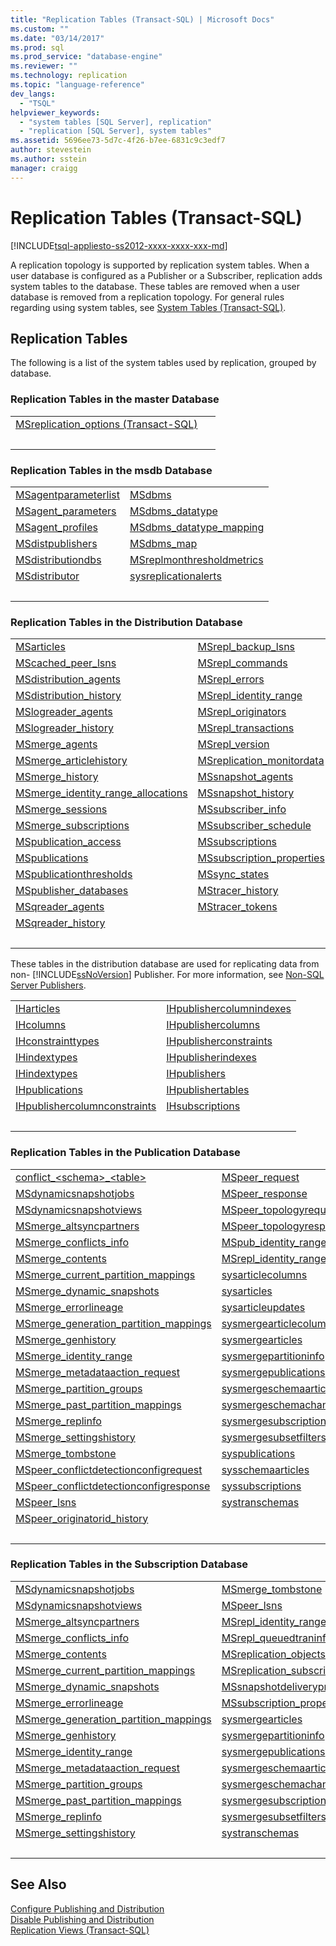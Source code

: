 ```yaml
---
title: "Replication Tables (Transact-SQL) | Microsoft Docs"
ms.custom: ""
ms.date: "03/14/2017"
ms.prod: sql
ms.prod_service: "database-engine"
ms.reviewer: ""
ms.technology: replication
ms.topic: "language-reference"
dev_langs: 
  - "TSQL"
helpviewer_keywords: 
  - "system tables [SQL Server], replication"
  - "replication [SQL Server], system tables"
ms.assetid: 5696ee73-5d7c-4f26-b7ee-6831c9c3edf7
author: stevestein
ms.author: sstein
manager: craigg
---
```

# Replication Tables (Transact-SQL)
[!INCLUDE[tsql-appliesto-ss2012-xxxx-xxxx-xxx-md](../../includes/tsql-appliesto-ss2012-xxxx-xxxx-xxx-md.md)]

  A replication topology is supported by replication system tables. When a user database is configured as a Publisher or a Subscriber, replication adds system tables to the database. These tables are removed when a user database is removed from a replication topology. For general rules regarding using system tables, see [System Tables &#40;Transact-SQL&#41;](system-tables-transact-sql.md).  
  
## Replication Tables  
 The following is a list of the system tables used by replication, grouped by database.  
  
### Replication Tables in the master Database  
  
|||  
|-|-|  
|[MSreplication_options &#40;Transact-SQL&#41;](msreplication-options-transact-sql.md)||  
| &nbsp; | &nbsp; |
 
### Replication Tables in the msdb Database  

|||  
|-|-|  
|[MSagentparameterlist](msagentparameterlist-transact-sql.md)|[MSdbms](msdbms-transact-sql.md) |  
|[MSagent_parameters](msagent-parameters-transact-sql.md)    |[MSdbms_datatype](msdbms-datatype-transact-sql.md)|
|[MSagent_profiles](msagent-profiles-transact-sql.md)        |[MSdbms_datatype_mapping](msdbms-datatype-mapping-transact-sql.md)|
|[MSdistpublishers](msdistpublishers-transact-sql.md)        |[MSdbms_map](msdbms-map-transact-sql.md)|
|[MSdistributiondbs](msdistributiondbs-transact-sql.md)      |[MSreplmonthresholdmetrics](msreplmonthresholdmetrics-transact-sql.md)|
|[MSdistributor](msdistributor-transact-sql.md)              |[sysreplicationalerts](sysreplicationalerts-transact-sql.md)|
| &nbsp; | &nbsp; |

### Replication Tables in the Distribution Database  

|||  
|-|-|  
|[MSarticles](msarticles-transact-sql.md)                          |[MSrepl_backup_lsns](msrepl-backup-lsns-transact-sql.md)|
|[MScached_peer_lsns](mscached-peer-lsns-transact-sql.md)          |[MSrepl_commands](msrepl-commands-transact-sql.md)
|[MSdistribution_agents](msdistribution-agents-transact-sql.md)    |[MSrepl_errors](msrepl-errors-transact-sql.md)|
|[MSdistribution_history](msdistribution-history-transact-sql.md)  |[MSrepl_identity_range](msrepl-identity-range-transact-sql.md) |
|[MSlogreader_agents](mslogreader-agents-transact-sql.md)          |[MSrepl_originators](msrepl-originators-transact-sql.md)|
|[MSlogreader_history](mslogreader-history-transact-sql.md)        |[MSrepl_transactions](msrepl-transactions-transact-sql.md)      |
|[MSmerge_agents](msmerge-agents-transact-sql.md)                  |[MSrepl_version](msrepl-version-transact-sql.md)|  
|[MSmerge_articlehistory](msmerge-articlehistory-transact-sql.md)  |[MSreplication_monitordata](msreplication-monitordata-transact-sql.md)|
|[MSmerge_history](msmerge-history-transact-sql.md)                |[MSsnapshot_agents](mssnapshot-agents-transact-sql.md)
|[MSmerge_identity_range_allocations](msmerge-identity-range-allocations-transact-sql.md)|[MSsnapshot_history](mssnapshot-history-transact-sql.md)
|[MSmerge_sessions](msmerge-sessions-transact-sql.md)              |[MSsubscriber_info](mssubscriber-info-transact-sql.md) |
|[MSmerge_subscriptions](msmerge-subscriptions-transact-sql.md)    |[MSsubscriber_schedule](mssubscriber-schedule-transact-sql.md) |
|[MSpublication_access](mspublication-access-transact-sql.md)      |[MSsubscriptions](mssubscriptions-transact-sql.md)|
|[MSpublications](mspublications-transact-sql.md)                  |[MSsubscription_properties](mssubscription-properties-transact-sql.md)|
|[MSpublicationthresholds](mspublicationthresholds-transact-sql.md)|[MSsync_states](mssync-states-transact-sql.md) | 
|[MSpublisher_databases](mspublisher-databases-transact-sql.md)    |[MStracer_history](mstracer-history-transact-sql.md)|  
|[MSqreader_agents](msqreader-agents-transact-sql.md)              |[MStracer_tokens](mstracer-tokens-transact-sql.md)| 
|[MSqreader_history](msqreader-history-transact-sql.md)            ||
| &nbsp; | &nbsp; |
  
 These tables in the distribution database are used for replicating data from non- [!INCLUDE[ssNoVersion](../../includes/ssnoversion-md.md)] Publisher. For more information, see [Non-SQL Server Publishers](../../relational-databases/replication/non-sql/non-sql-server-publishers.md).  
  
|||  
|-|-|  
|[IHarticles](iharticles-transact-sql.md)                                    |[IHpublishercolumnindexes](ihpublishercolumnindexes-transact-sql.md)|
|[IHcolumns](ihcolumns-transact-sql.md)                                      |[IHpublishercolumns](ihpublishercolumns-transact-sql.md)|
|[IHconstrainttypes](ihconstrainttypes-transact-sql.md)                      |[IHpublisherconstraints](ihpublisherconstraints-transact-sql.md)|
|[IHindextypes](ihindextypes-transact-sql.md)                                |[IHpublisherindexes](ihpublisherindexes-transact-sql.md)|
|[IHindextypes](ihindextypes-transact-sql.md)                                |[IHpublishers](ihpublishers-transact-sql.md)|
|[IHpublications](ihpublications-transact-sql.md)                            |[IHpublishertables](ihpublishertables-transact-sql.md)|
|[IHpublishercolumnconstraints](ihpublishercolumnconstraints-transact-sql.md)|[IHsubscriptions](ihsubscriptions-transact-sql.md)|
| &nbsp; | &nbsp; | 
 

### Replication Tables in the Publication Database  
 
|||  
|-|-|  
|[conflict_\<schema>_\<table>](conflict-schema-table-transact-sql.md)       |[MSpeer_request](mspeer-request-transact-sql.md)|
|[MSdynamicsnapshotjobs](msdynamicsnapshotjobs-transact-sql.md)             |[MSpeer_response](mspeer-response-transact-sql.md)|
|[MSdynamicsnapshotviews](msdynamicsnapshotviews-transact-sql.md)           |[MSpeer_topologyrequest](mspeer-topologyrequest-transact-sql.md)|  
|[MSmerge_altsyncpartners](msmerge-altsyncpartners-transact-sql.md)         |[MSpeer_topologyresponse](mspeer-topologyresponse-transact-sql.md)|  
|[MSmerge_conflicts_info](msmerge-conflicts-info-transact-sql.md)           |[MSpub_identity_range](mspub-identity-range-transact-sql.md)|  
|[MSmerge_contents](msmerge-contents-transact-sql.md)                       |[MSrepl_identity_range](msrepl-identity-range-transact-sql.md)| 
|[MSmerge_current_partition_mappings](msmerge-current-partition-mappings.md)|[sysarticlecolumns](sysarticlecolumns-transact-sql.md)|  
|[MSmerge_dynamic_snapshots](msmerge-dynamic-snapshots-transact-sql.md)     |[sysarticles](sysarticles-transact-sql.md)|  
|[MSmerge_errorlineage](msmerge-errorlineage-transact-sql.md)               |[sysarticleupdates](sysarticleupdates-transact-sql.md)|  
|[MSmerge_generation_partition_mappings](msmerge-generation-partition-mappings-transact-sql.md)|[sysmergearticlecolumns](sysmergearticlecolumns-transact-sql.md)|  
|[MSmerge_genhistory](msmerge-genhistory-transact-sql.md)                   |[sysmergearticles](sysmergearticles-transact-sql.md)|  
|[MSmerge_identity_range](msmerge-identity-range-transact-sql.md)           |[sysmergepartitioninfo](sysmergepartitioninfo-transact-sql.md)|  
|[MSmerge_metadataaction_request](msmerge-metadataaction-request-transact-sql.md)|[sysmergepublications](sysmergepublications-transact-sql.md)|  
|[MSmerge_partition_groups](msmerge-partition-groups-transact-sql.md)       |[sysmergeschemaarticles](sysmergeschemaarticles-transact-sql.md)|  
|[MSmerge_past_partition_mappings](msmerge-past-partition-mappings-transact-sql.md)|[sysmergeschemachange](sysmergeschemachange-transact-sql.md)|  
|[MSmerge_replinfo](msmerge-replinfo-transact-sql.md)                       |[sysmergesubscriptions](sysmergesubscriptions-transact-sql.md)|  
|[MSmerge_settingshistory](msmerge-settingshistory-transact-sql.md)         |[sysmergesubsetfilters](sysmergesubsetfilters-transact-sql.md)|  
|[MSmerge_tombstone](msmerge-tombstone-transact-sql.md)                     |[syspublications](syspublications-transact-sql.md)|  
|[MSpeer_conflictdetectionconfigrequest](mspeer-conflictdetectionconfigrequest-transact-sql.md)|[sysschemaarticles](sysschemaarticles-transact-sql.md)|  
|[MSpeer_conflictdetectionconfigresponse](mspeer-conflictdetectionconfigresponse-transact-sql.md)|[syssubscriptions](syssubscriptions-transact-sql.md)|  
|[MSpeer_lsns](mspeer-lsns-transact-sql.md)                                  |[systranschemas](../../relational-databases/system-views/systranschemas-transact-sql.md)| 
|[MSpeer_originatorid_history](mspeer-originatorid-history-transact-sql.md)  | | 
| &nbsp; | &nbsp; | 


### Replication Tables in the Subscription Database  
 
|||  
|-|-|  
|[MSdynamicsnapshotjobs](msdynamicsnapshotjobs-transact-sql.md)                   |[MSmerge_tombstone](msmerge-tombstone-transact-sql.md)|  
|[MSdynamicsnapshotviews](msdynamicsnapshotviews-transact-sql.md)                 |[MSpeer_lsns](mspeer-lsns-transact-sql.md)|  
|[MSmerge_altsyncpartners](msmerge-altsyncpartners-transact-sql.md)               |[MSrepl_identity_range](msrepl-identity-range-transact-sql.md)|  
|[MSmerge_conflicts_info](msmerge-conflicts-info-transact-sql.md)                 |[MSrepl_queuedtraninfo](msrepl-queuedtraninfo-transact-sql.md)|  
|[MSmerge_contents](msmerge-contents-transact-sql.md)                             |[MSreplication_objects](msreplication-objects-transact-sql.md)|
|[MSmerge_current_partition_mappings](msmerge-current-partition-mappings.md)      |[MSreplication_subscriptions](msreplication-subscriptions-transact-sql.md)|
|[MSmerge_dynamic_snapshots](msmerge-dynamic-snapshots-transact-sql.md)           |[MSsnapshotdeliveryprogress](mssnapshotdeliveryprogress-transact-sql.md)|  
|[MSmerge_errorlineage](msmerge-errorlineage-transact-sql.md)                     |[MSsubscription_properties](mssubscription-properties-transact-sql.md)|  
|[MSmerge_generation_partition_mappings](msmerge-generation-partition-mappings-transact-sql.md)|[sysmergearticles](sysmergearticles-transact-sql.md)|  
|[MSmerge_genhistory](msmerge-genhistory-transact-sql.md)                         |[sysmergepartitioninfo](sysmergepartitioninfo-transact-sql.md)|  
|[MSmerge_identity_range](msmerge-identity-range-transact-sql.md)                 |[sysmergepublications](sysmergepublications-transact-sql.md)|  
|[MSmerge_metadataaction_request](msmerge-metadataaction-request-transact-sql.md)  |[sysmergeschemaarticles](sysmergeschemaarticles-transact-sql.md)|  
|[MSmerge_partition_groups](msmerge-partition-groups-transact-sql.md)             |[sysmergeschemachange](sysmergeschemachange-transact-sql.md)|  
|[MSmerge_past_partition_mappings](msmerge-past-partition-mappings-transact-sql.md)|[sysmergesubscriptions](sysmergesubscriptions-transact-sql.md)|  
|[MSmerge_replinfo](msmerge-replinfo-transact-sql.md)                             |[sysmergesubsetfilters](sysmergesubsetfilters-transact-sql.md)|  
|[MSmerge_settingshistory](msmerge-settingshistory-transact-sql.md)               |[systranschemas](../../relational-databases/system-views/systranschemas-transact-sql.md)| 
| &nbsp; | &nbsp; |

## See Also  
 [Configure Publishing and Distribution](../../relational-databases/replication/configure-publishing-and-distribution.md)   
 [Disable Publishing and Distribution](../../relational-databases/replication/disable-publishing-and-distribution.md)   
 [Replication Views &#40;Transact-SQL&#41;](../../relational-databases/system-views/replication-views-transact-sql.md)  
  
